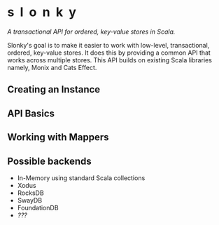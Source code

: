 # s&nbsp;&nbsp;l&nbsp;&nbsp;o&nbsp;&nbsp;n&nbsp;&nbsp;k&nbsp;&nbsp;y
*A transactional API for ordered, key-value stores in Scala.*

Slonky's goal is to make it easier to work with low-level, transactional, ordered, key-value stores.
It does this by providing a common API that works across multiple stores.
This API builds on existing Scala libraries namely, Monix and Cats Effect.

## Creating an Instance


## API Basics


## Working with Mappers


## Possible backends
 * In-Memory using standard Scala collections
 * Xodus
 * RocksDB
 * SwayDB
 * FoundationDB
 * *???*
